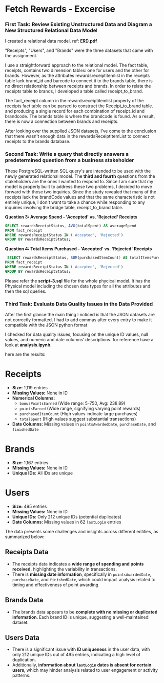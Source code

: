 # Fetch Rewards - Excercise

### First Task: Review Existing Unstructured Data and Diagram a New Structured Relational Data Model

I created a relational data model. ref: **ERD.pdf**

"Receipts", "Users", and "Brands" were the three datasets that came with the assignment.

I use a straightforward approach to the relational model. The fact table, receipts, contains two dimension tables: one for users and the other for brands. However, as the attributes rewardsreceiptitemlist in the receipts table lack brand_id and barcode to connect it to the brands table, there is no direct relationship between receipts and brands. In order to relate the receipts table to brands, I developed a table called receipt_to_brand. 

The fact_receipt column in the rewardsreceiptitemlist property of the receipts fact table can be parsed to construct the Receipt_to_brand table. and producing a single record for each combination of receipt_id and brandcode. The brands table is where the brandcode is found. As a result, there is now a connection between brands and receipts.

After looking over the supplied JSON datasets, I've come to the conclusion that there wasn't enough data in the rewardsReceiptItemList to connect receipts to the brands database.

### Second Task: Write a query that directly answers a predetermined question from a business stakeholder

These PostgreSQL-written SQL query's are intended to be used with the newly generated relational model. The **third and fourth** questions from the stakeholders are the ones I wanted to respond to. Since I am sure that my model is properly built to address these two problems, I decided to move forward with those two inquiries. Since the study revealed that many of the receipts lack the brandCode values and that the same characteristic is not entirely unique, I don't want to take a chance while responding to any inquiries involving the bridge table, receipt_to_brand table. 



**Question 3: Average Spend - 'Accepted' vs. 'Rejected' Receipts**

```sql
SELECT rewardsReceiptStatus, AVG(totalSpent) AS averageSpend
FROM fact_receipt
WHERE rewardsReceiptStatus IN ('Accepted', 'Rejected')
GROUP BY rewardsReceiptStatus;
```



**Question 4: Total Items Purchased - 'Accepted' vs. 'Rejected' Receipts**

```sql
 SELECT rewardsReceiptStatus, SUM(purchasedItemCount) AS totalItemsPurchased
FROM fact_receipt
WHERE rewardsReceiptStatus IN ('Accepted', 'Rejected')
GROUP BY rewardsReceiptStatus;
```

Please refer the **script-3.sql** file for the whole phycical model. It has the Physical model including the chosen data types for all the attributes and then the sql queries.


### Third Task: Evaluate Data Quality Issues in the Data Provided

After the first glance the main thing I noticed is that the JSON datasets are not correctly formatted. I had to add commas after every entry to make it compatible with the JSON python format

I checked for data quality issues, focusing on the unique ID values, null values, and numeric and date columns' descriptions. for reference have a look at **analysis.ipynb**.

here are the results:

# Receipts
- **Size:** 1,119 entries
- **Missing Values:** None in ID
- **Numerical Columns:**
  - `bonusPointsEarned` (Wide range: 5-750, Avg: 238.89)
  - `pointsEarned` (Wide range, signifying varying point rewards)
  - `purchasedItemCount` (High values indicate large purchases)
  - `totalSpent` (High values suggest substantial transactions)
- **Date Columns:** Missing values in `pointsAwardedDate`, `purchaseDate`, and `finishedDate`

# Brands
- **Size:** 1,167 entries
- **Missing Values:** None in ID
- **Unique IDs:** All IDs are unique

# Users
- **Size:** 495 entries
- **Missing Values:** None in ID
- **Unique IDs:** Only 212 unique IDs (potential duplicates)
- **Date Columns:** Missing values in 62 `lastLogin` entries


The data presents some challenges and insights across different entities, as summarized below:

## Receipts Data
- The receipts data indicates a **wide range of spending and points received**, highlighting the variability in transactions.
- There is **missing date information**, specifically in `pointsAwardedDate`, `purchaseDate`, and `finishedDate`, which could impact analysis related to timing and effectiveness of point awarding.

## Brands Data
- The brands data appears to be **complete with no missing or duplicated information**. Each brand ID is unique, suggesting a well-maintained dataset.

## Users Data
- There is a significant issue with **ID uniqueness** in the user data, with only 212 unique IDs out of 495 entries, indicating a high level of duplication.
- Additionally, **information about `lastLogin` dates is absent for certain users**, which may hinder analysis related to user engagement or activity patterns.


